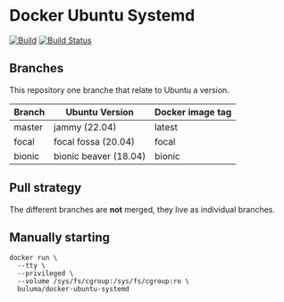 Docker Ubuntu Systemd
=====================

[![Build](https://github.com/buluma/docker-ubuntu-systemd/actions/workflows/build.yml/badge.svg?branch=main)](https://github.com/buluma/docker-ubuntu-systemd/actions/workflows/build.yml) [![Build Status](https://travis-ci.com/buluma/docker-ubuntu-systemd.svg?branch=main)](https://travis-ci.com/buluma/docker-ubuntu-systemd)

Branches
--------

This repository one branche that relate to Ubuntu a version.

|Branch |Ubuntu Version        |Docker image tag|
|-------|----------------------|----------------|
|master |jammy (22.04)         |latest          |
|focal  |focal fossa (20.04)   |focal           |
|bionic |bionic beaver (18.04) |bionic          |

Pull strategy
-------------

The different branches are **not** merged, they live as individual branches.

Manually starting
-----------------

```
docker run \
  --tty \
  --privileged \
  --volume /sys/fs/cgroup:/sys/fs/cgroup:ro \
  buluma/docker-ubuntu-systemd
```
